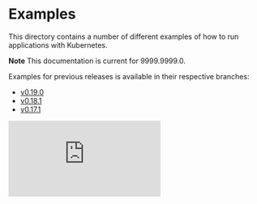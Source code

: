 # Examples

This directory contains a number of different examples of how to run applications with Kubernetes.

**Note**
This documentation is current for 9999.9999.0.  

Examples for previous releases is available in their respective branches:
   * [v0.19.0](https://github.com/GoogleCloudPlatform/kubernetes/tree/master/release-0.19.0/examples)
   * [v0.18.1](https://github.com/GoogleCloudPlatform/kubernetes/tree/release-0.18/examples)
   * [v0.17.1](https://github.com/GoogleCloudPlatform/kubernetes/tree/release-0.17/examples)


[![Analytics](https://kubernetes-site.appspot.com/UA-36037335-10/GitHub/examples/README.md?pixel)]()
